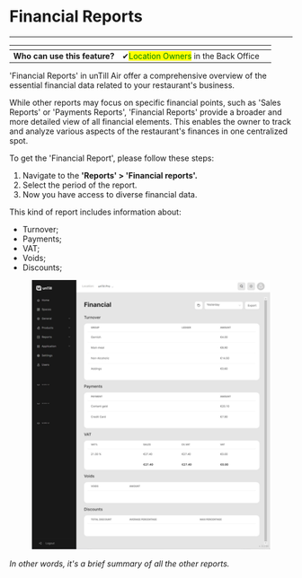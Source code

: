 # Financial Reports

***

<table data-card-size="large" data-view="cards"><thead><tr><th></th><th></th><th></th></tr></thead><tbody><tr><td><strong>Who can use this feature?</strong></td><td><span data-gb-custom-inline data-tag="emoji" data-code="2714">✔</span><mark style="color:green;">Location Owners</mark> in the Back Office</td><td></td></tr></tbody></table>

'Financial Reports' in unTill Air offer a comprehensive overview of the essential financial data related to your restaurant's business.&#x20;

While other reports may focus on specific financial points, such as 'Sales Reports' or 'Payments Reports', 'Financial Reports' provide a broader and more detailed view of all financial elements. This enables the owner to track and analyze various aspects of the restaurant's finances in one centralized spot.

To get the 'Financial Report', please follow these steps:

1. Navigate to the **'Reports' > 'Financial reports'.**
2. Select the period of the report.
3. Now you have access to diverse financial data.

This kind of report includes information about:

* Turnover;
* &#x20;Payments;
* VAT;
* Voids;&#x20;
* Discounts;

<figure><img src="../images/financial-report.jpg" alt=""><figcaption></figcaption></figure>

_In other words, it's a brief summary of all the other reports._
